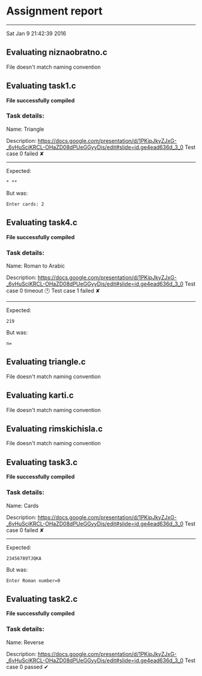 # Assignment report
---
Sat Jan  9 21:42:39 2016

## Evaluating niznaobratno.c

File doesn't match naming convention

## Evaluating task1.c

**File successfully compiled**

### Task details:

Name: Triangle

Description: https://docs.google.com/presentation/d/1PKipJkyZJxG-_6vHuSciKRCL-OHaZD08dPUeGGyyDis/edit#slide=id.ge4ead636d_3_0
Test case 0 failed ✘ 

---
Expected:
```
* **
```
But was:
```
Enter cards: 2
```
## Evaluating task4.c

**File successfully compiled**

### Task details:

Name: Roman to Arabic

Description: https://docs.google.com/presentation/d/1PKipJkyZJxG-_6vHuSciKRCL-OHaZD08dPUeGGyyDis/edit#slide=id.ge4ead636d_3_0
Test case 0 timeout 🕐
Test case 1 failed ✘ 

---
Expected:
```
219
```
But was:
```
n=
```
## Evaluating triangle.c

File doesn't match naming convention

## Evaluating karti.c

File doesn't match naming convention

## Evaluating rimskichisla.c

File doesn't match naming convention

## Evaluating task3.c

**File successfully compiled**

### Task details:

Name: Cards

Description: https://docs.google.com/presentation/d/1PKipJkyZJxG-_6vHuSciKRCL-OHaZD08dPUeGGyyDis/edit#slide=id.ge4ead636d_3_0
Test case 0 failed ✘ 

---
Expected:
```
23456789ТJQKA
```
But was:
```
Enter Roman number=0
```
## Evaluating task2.c

**File successfully compiled**

### Task details:

Name: Reverse

Description: https://docs.google.com/presentation/d/1PKipJkyZJxG-_6vHuSciKRCL-OHaZD08dPUeGGyyDis/edit#slide=id.ge4ead636d_3_0
Test case 0 passed ✔︎ 

